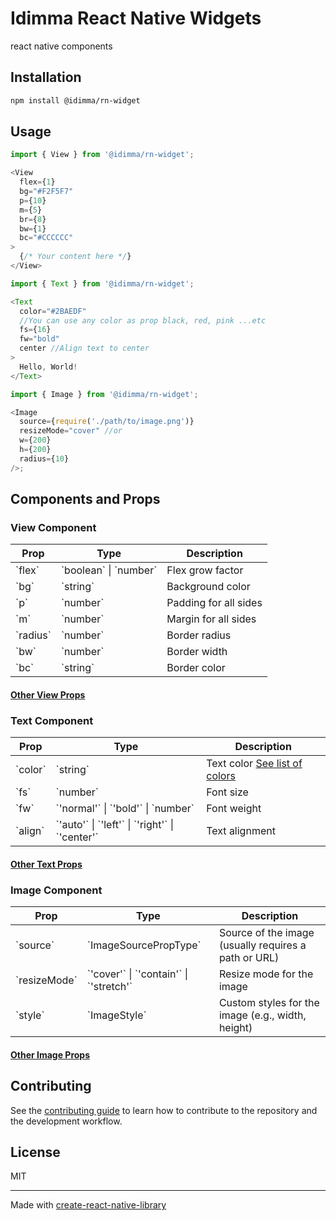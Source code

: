 # Idimma React Native Widgets

react native components

## Installation

```sh
npm install @idimma/rn-widget
```

## Usage

```js
import { View } from '@idimma/rn-widget';

<View
  flex={1}
  bg="#F2F5F7"
  p={10}
  m={5}
  br={8}
  bw={1}
  bc="#CCCCCC"
>
  {/* Your content here */}
</View>
```

```js
import { Text } from '@idimma/rn-widget';

<Text
  color="#2BAEDF"
  //You can use any color as prop black, red, pink ...etc
  fs={16}
  fw="bold"
  center //Align text to center
>
  Hello, World!
</Text>
```

```js
import { Image } from '@idimma/rn-widget';

<Image
  source={require('./path/to/image.png')}
  resizeMode="cover" //or
  w={200}
  h={200}
  radius={10}
/>;
```

## Components and Props

### View Component

| Prop       | Type                | Description                                              |
|------------|---------------------|----------------------------------------------------------|
| \`flex\`   | \`boolean\` \| \`number\`| Flex grow factor                                         |
| \`bg\`     | \`string\`             | Background color                                         |
| \`p\`      | \`number\`             | Padding for all sides                                    |
| \`m\`      | \`number\`             | Margin for all sides                                     |
| \`radius\` | \`number\`            | Border radius                                            |
| \`bw\`     | \`number\`             | Border width                                             |
| \`bc\`     | \`string\`             | Border color                                             |

#### [Other View Props](./docs/View.md)

### Text Component

| Prop      | Type                | Description                                       |
|-----------|---------------------|---------------------------------------------------|
| \`color\` | \`string\`             | Text color      [See list of colors](./docs/Colors.md) |
| \`fs\`     | \`number\`             | Font size                                         |
| \`fw\`    | \`'normal'\` \| \`'bold'\` \| \`number\` | Font weight                                       |
| \`align\` | \`'auto'\` \| \`'left'\` \| \`'right'\` \| \`'center'\` | Text alignment                                    |

#### [Other Text Props](./docs/Text.md)


### Image Component

| Prop           | Type                | Description                                              |
|----------------|---------------------|----------------------------------------------------------|
| \`source\`       | \`ImageSourcePropType\`| Source of the image (usually requires a path or URL)     |
| \`resizeMode\`   | \`'cover'\` \| \`'contain'\` \| \`'stretch'\` | Resize mode for the image    |
| \`style\`        | \`ImageStyle\`         | Custom styles for the image (e.g., width, height)        |
#### [Other Image Props](./docs/Image.md)

## Contributing

See the [contributing guide](CONTRIBUTING.md) to learn how to contribute to the repository and the development workflow.

## License

MIT

---

Made with [create-react-native-library](https://github.com/callstack/react-native-builder-bob)
